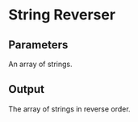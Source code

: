 # String Reverser

## Parameters

An array of strings.

## Output

The array of strings in reverse order.

